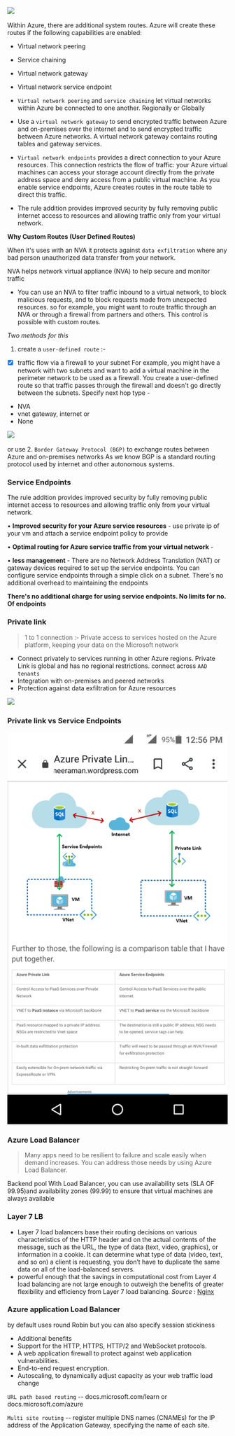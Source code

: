 ![](https://docs.microsoft.com/en-us/learn/modules/control-network-traffic-flow-with-routes/media/2-system-routes-subnets-internet.svg)

Within Azure, there are additional system routes. Azure will create these routes if the following capabilities are enabled:

- Virtual network peering
- Service chaining
- Virtual network gateway
- Virtual network service endpoint

- `Virtual network peering` and `service chaining` let virtual networks within Azure be connected to one another. Regionally or Globally

- Use a `virtual network gateway` to send encrypted traffic between Azure and on-premises over the internet and to send encrypted traffic between Azure networks. A virtual network gateway contains routing tables and gateway services.

- `Virtual network endpoints` provides a direct connection to your Azure resources. This connection restricts the flow of traffic: your Azure virtual machines can access your storage account directly from the private address space and deny access from a public virtual machine. As you enable service endpoints, Azure creates routes in the route table to direct this traffic.
- The rule addition provides improved security by fully removing public internet access to resources and allowing traffic only from your virtual network.

**Why Custom Routes (User Defined Routes)**

When it's uses with an NVA it protects against `data exfiltration` where any bad person unauthorized data transfer from your network.

NVA helps network virtual appliance (NVA) to help secure and monitor traffic 
- You can use an NVA to filter traffic inbound to a virtual network, to block malicious requests, and to block requests made from unexpected resources.
so for example, you might want to route traffic through an NVA or through a firewall from partners and others. This control is possible with custom routes.

*Two methods for this*
1. create a `user-defined route` :-
- [x] traffic flow via a firewall to your subnet 
For example, you might have a network with two subnets and want to add a virtual machine in the perimeter network to be used as a firewall. You create a user-defined route so that traffic passes through the firewall and doesn't go directly between the subnets.
Specify next hop type - 
- NVA 
- vnet gateway, internet or
- None 

![](https://docs.microsoft.com/en-us/learn/modules/control-network-traffic-flow-with-routes/media/4-nva.svg)

or use 
2. `Border Gateway Protocol (BGP)` to exchange routes between Azure and on-premises networks
As we know BGP is a standard routing protocol used by internet and other autonomous systems.

### Service Endpoints

The rule addition provides improved security by fully removing public internet access to resources and allowing traffic only from your virtual network.

• **Improved security for your Azure service resources** - use private ip of your vm and attach a service endpoint policy to provide 

• **Optimal routing for Azure service traffic from your virtual network** - 

• **less management** - There are no Network Address Translation (NAT) or gateway devices required to set up the service endpoints. You can configure service endpoints through a simple click on a subnet. There's no additional overhead to maintaining the endpoints 

**There's no additional charge for using service endpoints. No limits for no. Of endpoints**

### Private link 
> 1 to 1 connection :- Private access to services hosted on the Azure platform, keeping your data on the Microsoft network

- Connect privately to services running in other Azure regions. Private Link is global and has no regional restrictions. connect across `AAD tenants`
- Integration with on-premises and peered networks
- Protection against data exfiltration for Azure resources

![](https://azurecomcdn.azureedge.net/cvt-885d1884dadda7f35e64ffbc842539418094940580f1c467bf9c7234b746cb2b/images/page/services/private-link/image-2.png)

### Private link vs Service Endpoints

![](https://github.com/Ananyojha/spare-images/raw/main/Screenshot_20220131-125621.png)
 

### Azure Load Balancer
> Many apps need to be resilient to failure and scale easily when demand increases. You can address those needs by using Azure Load Balancer.

Backend pool With Load Balancer, you can use availability sets (SLA OF 99.95)and availability zones (99.99) to ensure that virtual machines are always available

### Layer 7 LB
 - Layer 7 load balancers base their routing decisions on various characteristics of the HTTP header and on the actual contents of the message, such as the URL, the type of data (text, video, graphics), or information in a cookie. It can determine what type of data (video, text, and so on) a client is requesting, you don’t have to duplicate the same data on all of the load-balanced servers.
- powerful enough that the savings in computational cost from Layer 4 load balancing are not large enough to outweigh the benefits of greater flexibility and efficiency from Layer 7 load balancing. 
*Source* : [Nginx](https://www.nginx.com/resources/glossary/layer-4-load-balancing/?__cf_chl_captcha_tk__=J.wHM4ZZIPckeYhRZqZkDzK7pokpeDAq4xyOiYkew5A-1643538508-0-gaNycGzNCL0)

### Azure application Load Balancer
by default uses round Robin but you can also specify session stickiness

- Additional benefits
- Support for the HTTP, HTTPS, HTTP/2 and WebSocket protocols.
- A web application firewall to protect against web application vulnerabilities.
- End-to-end request encryption.
- Autoscaling, to dynamically adjust capacity as your web traffic load change

`URL path based routing` -- docs.microsoft.com/learn or docs.microsoft.com/azure

`Multi site routing` -- register multiple DNS names (CNAMEs) for the IP address of the Application Gateway, specifying the name of each site. 

